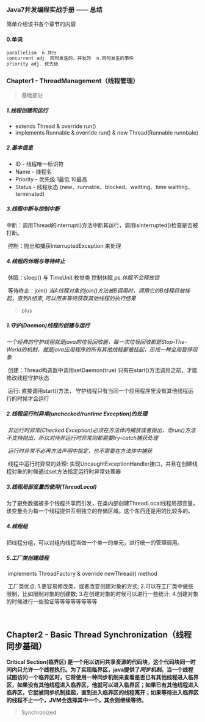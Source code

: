 ### Java7并发编程实战手册 —— 总结

简单介绍该书各个章节的内容



#### 0.单词

```java
parallelism  n.并行
concurrent adj. 同时发生的，并发的  n.同时发生的事件
priority adj. 优先级
```





### Chapter1 - ThreadManagement（线程管理）

> 基础部分

##### 1.线程创建和运行

- extends Thread  & override run()
- implements Runnable & override run() & new Thread(Runnable runnbale)

##### 2.基本信息

- ID - 线程唯一标识符	
- Name - 线程名
- Priority - 优先级  1最低 10最高
- Status - 线程状态 (new、runnable、blocked、waitting、time waitting、terminated)

##### 3.线程中断与控制中断

​	中断：调用Thread的interrupt()方法中断其运行，调用isInterrupted()检查是否被打断。

​	控制：抛出和捕获InterruptedException 来处理

##### 4.线程的休眠与等待终止

​	休眠：sleep() 与 TimeUnit 枚举类 控制休眠  *ps.休眠不会释放锁*

​	等待终止：join()  *当A线程对象的join()方法被B调用时，调用它的B线程将被挂起，直到A结束, 可以用来等待获取其他线程的执行结果*



> plus


##### 1.守护(Daemon)线程的创建与运行

​	*一个经典的守护线程就是java的垃圾回收器，每一次垃圾回收都是Stop-The-World的机制，就是java应用程序的所有其他线程都被挂起，形成一种全局暂停现象*

​	创建：Thread构造器中调用setDaemon(true)  只有在start()方法调用之前，才能修改线程守护状态

​	运行:  直接调用start()方法， 守护线程只有当同一个应用程序里没有其他线程运行的时候才会运行

##### 2.线程运行时异常(unchecked/runtime Exception)的处理

​	*非运行时异常(Checked Exception)必须在方法体内捕获或者抛出，而run()方法不支持抛出，所以对待非运行时异常则都需要try-catch捕获处理*

​	*运行时异常不必再方法声明中指定，也不需要在方法体中捕获*

​	线程中运行时异常的处理:	实现UncaughtExceptionHandler接口，并且在创建线程对象的时候通过set方法指定运行时异常处理器

##### 3.线程局部变量的使用(ThreadLocal<T>)

​	为了避免数据被多个线程共享而引发，在类内部创建ThreadLocal<T>线程局部变量，该变量会为每一个线程提供互相独立的存储区域。这个东西还是用的比较多的。

##### 4.线程组

​	把线程分组，可以对组内线程当做一个单一的单元，进行统一的管理调用。

##### 5.工厂类创建线程

​	implements ThreadFactory & override newThread() method

​	工厂类优点: 1.更容易修改类，或者改变创建对象的方式; 2.可以在工厂类中做些限制，比如限制对象的创建数; 3.在创建对象的时候可以进行一些统计; 4.创建对象的时候进行一些验证等等等等等等等等

​



## Chapter2 - Basic Thread Synchronization（线程同步基础）

**Critical Section(临界区) 是一个用以访问共享资源的代码块，这个代码块同一时间内只允许一个线程执行。为了实现临界区，java提供了*同步机制*。当一个线程试图访问一个临界区时，它将使用一种同步机制来查看是否已有其他线程进入临界区，如果没有其他线程进入临界区，他就可以进入临界区；如果已有其他线程进入临界区，它就被同步机制挂起，直到进入临界区的线程离开；如果等待进入临界区的线程不止一个，JVM会选择其中一个，其余则继续等待。**



> Synchronized



